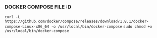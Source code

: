 ### DOCKER COMPOSE FILE :D
``curl -L https://github.com/docker/compose/releases/download/1.8.1/docker-compose-Linux-x86_64 -o /usr/local/bin/docker-compose``
``sudo chmod +x /usr/local/bin/docker-compose``
